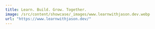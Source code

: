 ```yaml
---
title: Learn. Build. Grow. Together.
image: /src/content/showcase/_images/www.learnwithjason.dev.webp
url: "https://www.learnwithjason.dev/"
---
```

